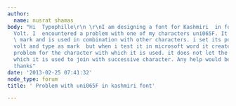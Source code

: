 ```yaml
---
author:
  name: nusrat shamas
body: "Hi  Typophille\r\n \r\nI am designing a font for Kashmiri  in fontcreator and
  Volt. I  encountered a problem with one of my characters uni065F. It is a below
  \ mark and is used in combination with other characters. i set its positioning in
  volt and type as mark  but when i test it in microsoft word it creates  joining
  problem for the character with which it is used. it does not let the character with
  which it is used to join with successive character. Any help would be a great help.
  thanks"
date: '2013-02-25 07:41:32'
node_type: forum
title: ' Problem with uni065F in kashmiri font'

---
```


